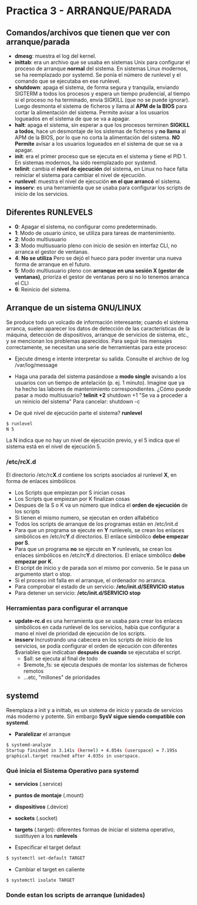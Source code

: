 # Practica 3 - ARRANQUE/PARADA
## Comandos/archivos que tienen que ver con arranque/parada
- **dmesg**: muestra el log del kernel.
- **inittab**: era un archivo que se usaba en sistemas Unix para configurar el proceso de arranque **normal** del sistema. En sistemas Linux modernos, se ha reemplazado por systemd.
Se ponía el número de runlevel y el comando que se ejecutaba en ese runlevel.
- **shutdown**: apaga el sistema, de forma segura y tranquila, enviando SIGTERM a todos los procesos y espera un tiempo prudencial, al tiempo si el proceso no ha terminado, envía SIGKILL (que no se puede ignorar). Luego desmonta el sistema de ficheros y llama al **APM de la BIOS** para cortar la alimentación del sistema.
Permite avisar a los usuarios logueados en el sistema de que se va a apagar.
- **halt**: apaga el sistema, sin esperar a que los procesos terminen **SIGKILL a todos**, hace un desmontaje de los sistemas de ficheros y **no llama** al APM de la BIOS, por lo que no corta la alimentación del sistema.
**NO Permite** avisar a los usuarios logueados en el sistema de que se va a apagar.
- **init**: era el primer proceso que se ejecuta en el sistema y tiene el PID 1. En sistemas modernos, ha sido reemplazado por systemd.
- **telinit**: cambia el **nivel de ejecución** del sistema, en Linux no hace falta reiniciar el sistema para cambiar el nivel de ejecución.
- **runlevel**: muestra el nivel de ejecución **en el que arrancó** el sistema.
- **insserv**: es una herramienta que se usaba para configurar los scripts de inicio de los servicios.

## Diferentes RUNLEVELS
- **0**: Apagar el sistema, no configurar como predeterminado.
- **1**: Modo de usuario único, se utiliza para tareas de mantenimiento.
- **2**: Modo multiusuario
- **3**: Modo multiusuario pleno con inicio de sesión en interfaz CLI, no arranca el gestor de ventanas.
- **4**: **No se utiliza** Pero se dejó el hueco para poder inventar una nueva forma de arranque en el futuro.
- **5**: Modo multiusuario pleno con **arranque en una sesión X (gestor de ventanas)**, prioriza el gestor de ventanas pero si no lo tenemos arranca el CLI
- **6**: Reinicio del sistema.

## Arranque de un sistema GNU/LINUX

Se produce todo un volcado de información interesante; cuando el sistema arranca, suelen aparecer los datos de detección de las características de la máquina, detección de dispositivos, arranque de servicios de sistema, etc., y se mencionan los problemas aparecidos. Para seguir los mensajes correctamente, se necesitan una serie de herramientas para este proceso:

- Ejecute dmesg e intente interpretar su salida. Consulte el archivo de log /var/log/message
- Haga una parada del sistema pasándose a **modo single** avisando a los usuarios con un tiempo de antelación (p. ej. 1 minuto). Imagine que ya ha hecho las labores de mantenimiento correspondientes.
¿Cómo puede pasar a modo multiusuario? **telinit +2**
shutdown +1 "Se va a proceder a un reinicio del sistema"
Para cancelar: shutdown -c

- De qué nivel de ejecución parte el sistema? **runlevel**

```sh
$ runlevel
N 5
```

La N indica que no hay un nivel de ejecución previo, y el 5 indica que el sistema está en el nivel de ejecución 5.
### /etc/rc**X**.d
El directorio /etc/rc**X**.d contiene los scripts asociados al runlevel **X**, en forma de enlaces simbólicos
- Los Scripts que empiezan por S inician cosas
- Los Scripts que empiezan por K finalizan cosas
- Despues de la S o K va un número que indica el **orden de ejecución** de los scripts
- Si tienen el mismo numero, se ejecutan en orden alfabético
- Todos los scripts de arranque de los programas están en /etc/init.d
- Para que un programa se ejecute en **Y** runlevels, se crean los enlaces simbólicos en /etc/rc**Y**.d directorios. El enlace simbólico **debe empezar por S**.
- Para que un programa **no** se ejecute en **Y** runlevels, se crean los enlaces simbólicos en /etc/rc**Y**.d directorios. El enlace simbólico **debe empezar por K**.
- El script de inicio y de parada son el mismo por convenio. Se le pasa un argumento start o stop.
- Si el proceso init falla en el arranque, el ordenador no arranca.
- Para comprobar el estado de un servicio: **/etc/init.d/SERVICIO status**
- Para detener un servicio: **/etc/init.d/SERVICIO stop**

### Herramientas para configurar el arranque
- **update-rc.d** es una herramienta que se usaba para crear los enlaces simbólicos en cada runlevel de los servicios, había que configurar a mano el nivel de prioridad de ejecución de los scripts.
- **insserv** Incrustrando una cabecera en los scripts de inicio de los servicios, se podía configurar el orden de ejecución con diferentes $variables que indicaban **después de cuando** se ejecutaba el script.
  - $all: se ejecuta al final de todo
  - $remote_fs: se ejecuta después de montar los sistemas de ficheros remotos
  - ...etc, "millones" de prioridades

## systemd
Reemplaza a init y a inittab, es un sistema de inicio y parada de servicios más moderno y potente. Sin embargo **SysV sigue siendo compatible con systemd**.

- **Paralelizar** el arranque
```sh
$ systemd-analyze
Startup finished in 3.141s (kernel) + 4.054s (userspace) = 7.195s
graphical.target reached after 4.035s in userspace.
```

### Qué inicia el Sistema Operativo para **systemd**
- **servicios** (.service)
- **puntos de montaje** (.mount)
- **dispositivos** (.device)
- **sockets** (.socket)
- **targets** (.target): diferentes formas de iniciar el sistema operativo, sustituyen a los **runlevels**

- Especificar el target defaut
```sh
$ systemctl set-default TARGET
```

- Cambiar el target en caliente
```sh
$ systemctl isolate TARGET
```

### Donde estan los scripts de arranque (unidades)